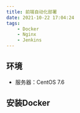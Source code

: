 ```yaml
---
title: 前端自动化部署
date: 2021-10-22 17:04:24
tags:
    - Docker
    - Nginx
    - Jenkins
---
```

## 环境
- 服务器：CentOS 7.6

## 安装Docker
